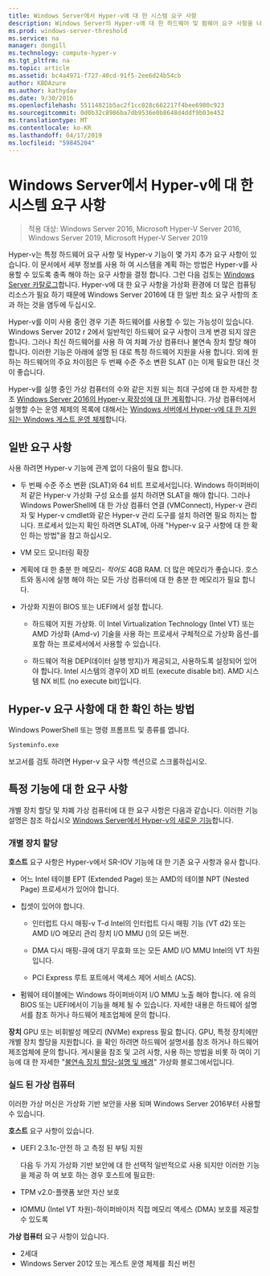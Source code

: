 ```yaml
---
title: Windows Server에서 Hyper-v에 대 한 시스템 요구 사항
description: Windows Server의 Hyper-v에 대 한 하드웨어 및 펌웨어 요구 사항을 나열합니다.
ms.prod: windows-server-threshold
ms.service: na
manager: dongill
ms.technology: compute-hyper-v
ms.tgt_pltfrm: na
ms.topic: article
ms.assetid: bc4a4971-f727-40cd-91f5-2ee6d24b54cb
author: KBDAzure
ms.author: kathydav
ms.date: 9/30/2016
ms.openlocfilehash: 55114821b5ac2f1cc028c662217f4bee6980c923
ms.sourcegitcommit: 0d0b32c8986ba7db9536e0b8648d4ddf9b03e452
ms.translationtype: MT
ms.contentlocale: ko-KR
ms.lasthandoff: 04/17/2019
ms.locfileid: "59845204"
---
```

# <a name="system-requirements-for-hyper-v-on-windows-server"></a>Windows Server에서 Hyper-v에 대 한 시스템 요구 사항

>적용 대상: Windows Server 2016, Microsoft Hyper-V Server 2016, Windows Server 2019, Microsoft Hyper-V Server 2019

Hyper-v는 특정 하드웨어 요구 사항 및 Hyper-v 기능이 몇 가지 추가 요구 사항이 있습니다. 이 문서에서 세부 정보를 사용 하 여 시스템을 계획 하는 방법은 Hyper-v를 사용할 수 있도록 충족 해야 하는 요구 사항을 결정 합니다. 그런 다음 검토는 [Windows Server 카탈로그](https://www.windowsservercatalog.com/)합니다. Hyper-v에 대 한 요구 사항을 가상화 환경에 더 많은 컴퓨팅 리소스가 필요 하기 때문에 Windows Server 2016에 대 한 일반 최소 요구 사항의 초과 하는 것을 염두에 두십시오.

Hyper-v를 이미 사용 중인 경우 기존 하드웨어를 사용할 수 있는 가능성이 있습니다. Windows Server 2012 r 2에서 일반적인 하드웨어 요구 사항이 크게 변경 되지 않은 합니다.  그러나 최신 하드웨어를 사용 하 여 차폐 가상 컴퓨터나 불연속 장치 할당 해야 합니다. 이러한 기능은 아래에 설명 된 대로 특정 하드웨어 지원을 사용 합니다. 외에 원하는 하드웨어의 주요 차이점은 두 번째 수준 주소 변환 SLAT ()는 이제 필요한 대신 것이 좋습니다.

Hyper-v를 실행 중인 가상 컴퓨터의 수와 같은 지원 되는 최대 구성에 대 한 자세한 참조 [Windows Server 2016의 Hyper-v 확장성에 대 한 계획](plan/Plan-for-Hyper-V-scalability-in-Windows-Server-2016.md)합니다. 가상 컴퓨터에서 실행할 수는 운영 체제의 목록에 대해서는 [Windows 서버에서 Hyper-v에 대 한 지원 되는 Windows 게스트 운영 체제](Supported-Windows-guest-operating-systems-for-Hyper-V-on-Windows.md)합니다.

## <a name="general-requirements"></a>일반 요구 사항

사용 하려면 Hyper-v 기능에 관계 없이 다음이 필요 합니다.

- 두 번째 수준 주소 변환 (SLAT)와 64 비트 프로세서입니다. Windows 하이퍼바이저 같은 Hyper-v 가상화 구성 요소를 설치 하려면 SLAT을 해야 합니다. 그러나 Windows PowerShell에 대 한 가상 컴퓨터 연결 (VMConnect), Hyper-v 관리자 및 Hyper-v cmdlet와 같은 Hyper-v 관리 도구를 설치 하려면 필요 하지는 합니다. 프로세서 있는지 확인 하려면 SLAT에, 아래 "Hyper-v 요구 사항에 대 한 확인 하는 방법"을 참고 하십시오.

- VM 모드 모니터링 확장

- 계획에 대 한 충분 한 메모리- *적어도* 4GB RAM. 더 많은 메모리가 좋습니다. 호스트와 동시에 실행 해야 하는 모든 가상 컴퓨터에 대 한 충분 한 메모리가 필요 합니다.

- 가상화 지원이 BIOS 또는 UEFI에서 설정 합니다.

  - 하드웨어 지원 가상화. 이 Intel Virtualization Technology (Intel VT) 또는 AMD 가상화 (Amd-v) 기술을 사용 하는 프로세서 구체적으로 가상화 옵션-를 포함 하는 프로세서에서 사용할 수 있습니다.

  - 하드웨어 적용 DEP(데이터 실행 방지)가 제공되고, 사용하도록 설정되어 있어야 합니다. Intel 시스템의 경우이 XD 비트 (execute disable bit). AMD 시스템 NX 비트 (no execute bit)입니다.

## <a name="bkmk_CheckReq"></a>Hyper-v 요구 사항에 대 한 확인 하는 방법

Windows PowerShell 또는 명령 프롬프트 및 종류를 엽니다.

```cmd
Systeminfo.exe
```

보고서를 검토 하려면 Hyper-v 요구 사항 섹션으로 스크롤하십시오.

## <a name="requirements-for-specific-features"></a>특정 기능에 대 한 요구 사항

개별 장치 할당 및 차폐 가상 컴퓨터에 대 한 요구 사항은 다음과 같습니다. 이러한 기능 설명은 참조 하십시오 [Windows Server에서 Hyper-v의 새로운 기능](What-s-new-in-Hyper-V-on-Windows.md)합니다.

### <a name="discrete-device-assignment"></a>개별 장치 할당

**호스트** 요구 사항은 Hyper-v에서 SR-IOV 기능에 대 한 기존 요구 사항과 유사 합니다.

- 어느 Intel 테이블 EPT (Extended Page) 또는 AMD의 테이블 NPT (Nested Page) 프로세서가 있어야 합니다.

- 칩셋이 있어야 합니다.

  - 인터럽트 다시 매핑-v T-d Intel의 인터럽트 다시 매핑 기능 (VT d2) 또는 AMD I/O 메모리 관리 장치 I/O MMU ()의 모든 버전.

  - DMA 다시 매핑-큐에 대기 무효화 또는 모든 AMD I/O MMU Intel의 VT 차원입니다.

  - PCI Express 루트 포트에서 액세스 제어 서비스 (ACS).

- 펌웨어 테이블에는 Windows 하이퍼바이저 I/O MMU 노출 해야 합니다. 에 유의 BIOS 또는 UEFI에서이 기능을 해제 될 수 있습니다. 자세한 내용은 하드웨어 설명서를 참조 하거나 하드웨어 제조업체에 문의 합니다.

**장치** GPU 또는 비휘발성 메모리 (NVMe) express 필요 합니다. GPU, 특정 장치에만 개별 장치 할당을 지원합니다. 을 확인 하려면 하드웨어 설명서를 참조 하거나 하드웨어 제조업체에 문의 합니다. 게시물을 참조 및 고려 사항, 사용 하는 방법을 비롯 하 여이 기능에 대 한 자세한 "[불연속 장치 할당-설명 및 배경](https://blogs.technet.com/b/virtualization/archive/2015/11/19/discrete-device-assignment.aspx)" 가상화 블로그에서입니다.

### <a name="shielded-virtual-machines"></a>실드 된 가상 컴퓨터

이러한 가상 머신은 가상화 기반 보안을 사용 되며 Windows Server 2016부터 사용할 수 있습니다.

**호스트** 요구 사항이 있습니다.

- UEFI 2.3.1c-안전 하 고 측정 된 부팅 지원

  다음 두 가지 가상화 기반 보안에 대 한 선택적 일반적으로 사용 되지만 이러한 기능을 제공 하 여 보호 하는 경우 호스트에 필요한:

- TPM v2.0-플랫폼 보안 자산 보호
- IOMMU (Intel VT 차원)-하이퍼바이저 직접 메모리 액세스 (DMA) 보호를 제공할 수 있도록

**가상 컴퓨터** 요구 사항이 있습니다.

- 2세대
- Windows Server 2012 또는 게스트 운영 체제를 최신 버전

